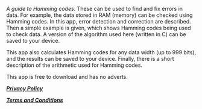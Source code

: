 

_A guide to Hamming codes_. These can be used to find and fix errors in data. 
For example, the data stored in RAM (memory) can be checked using Hamming codes.
In this app, error detection and correction are described.
Then a simple example is given, which shows Hamming codes being used to check data.
A version of the algorithm used here (written in C) can be saved to your device.

This app also calculates Hamming codes for any data width (up to 999 bits), and the results can be saved to your device.
Finally, there is a short description of the arithmetic used for Hamming codes.

This app is free to download and has no adverts.

[**_Privacy Policy_**](./privacy) 

[**_Terms and Conditions_**](./terms) 
